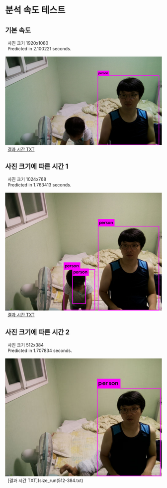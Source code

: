 # 분석 속도 테스트

## 기본 속도
  &nbsp; 사진 크기 1920x1080 <br>
  &nbsp; Predicted in 2.100221 seconds.<br>
  &nbsp; <img width="600" src="base_run(1920-1080).jpg"></img><br>
  &nbsp; [결과 시간 TXT](base_run(1920-1080).txt)<br>
  
## 사진 크기에 따른 시간 1
  &nbsp; 사진 크기 1024x768 <br>
  &nbsp; Predicted in 1.763413 seconds.<br>
  &nbsp; <img width="600" src="size_run(1024-768).jpg"></img><br>
  &nbsp; [결과 시간 TXT](size_run(1024-768).txt)<br>

## 사진 크기에 따른 시간 2
  &nbsp; 사진 크기 512x384 <br>
  &nbsp; Predicted in 1.707834 seconds.<br>
  &nbsp; <img width="600" src="size_run(512-384).jpg"></img><br>
  &nbsp; [결과 시간 TXT](size_run(512-384.txt)<br>
